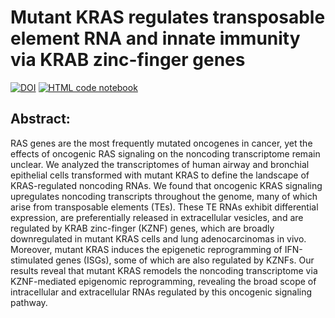 # Mutant KRAS regulates transposable element RNA and innate immunity via KRAB zinc-finger genes 
[![DOI](https://zenodo.org/badge/350592275.svg)](https://zenodo.org/badge/latestdoi/350592275)
[![HTML code notebook](https://img.shields.io/badge/HTML%20code%20notebook-click-orange)](https://rreggiar.github.io/aale-KRAS-G12-transformation/)


## Abstract:
RAS genes are the most frequently mutated oncogenes in cancer, yet the effects of oncogenic RAS signaling on the noncoding transcriptome remain unclear. 
We analyzed the transcriptomes of human airway and bronchial epithelial cells transformed with mutant KRAS to define the landscape of KRAS-regulated noncoding RNAs. 
We found that oncogenic KRAS signaling upregulates noncoding transcripts throughout the genome, many of which arise from transposable elements (TEs). 
These TE RNAs exhibit differential expression, are preferentially released in extracellular vesicles, and are regulated by KRAB zinc-finger (KZNF) genes, which are broadly downregulated in mutant KRAS cells and lung adenocarcinomas in vivo. 
Moreover, mutant KRAS induces the epigenetic reprogramming of IFN-stimulated genes (ISGs), some of which are also regulated by KZNFs. 
Our results reveal that mutant KRAS remodels the noncoding transcriptome via KZNF-mediated epigenomic reprogramming, revealing the broad scope of intracellular and extracellular RNAs regulated by this oncogenic signaling pathway.

